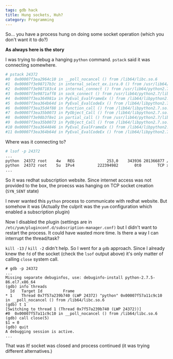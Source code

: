 ```yaml
---
tags: gdb hack
title: Hung sockets, Huh?
category: Programming
---
```


So... you have a process hung on doing some socket operation (which you don't want it to do?)

__As always here is the story__  

I was trying to debug a hanging `python` command. `pstack` said it was connecting somewhere.
```bash
# pstack 24372
#0  0x00007f3ea2964c10 in __poll_nocancel () from /lib64/libc.so.6
#1  0x00007f3e98717b3c in internal_select_ex.isra.0 () from /usr/lib64/python2.7/lib-dynload/_socketmodule.so
#2  0x00007f3e987183c4 in internal_connect () from /usr/lib64/python2.7/lib-dynload/_socketmodule.so
#3  0x00007f3e9871aff8 in sock_connect () from /usr/lib64/python2.7/lib-dynload/_socketmodule.so
#4  0x00007f3ea364981a in PyEval_EvalFrameEx () from /lib64/libpython2.7.so.1.0
#5  0x00007f3ea364b64d in PyEval_EvalCodeEx () from /lib64/libpython2.7.so.1.0
#6  0x00007f3ea35d4f88 in function_call () from /lib64/libpython2.7.so.1.0
#7  0x00007f3ea35b0073 in PyObject_Call () from /lib64/libpython2.7.so.1.0
#8  0x00007f3e98b3f8e1 in partial_call () from /usr/lib64/python2.7/lib-dynload/_functoolsmodule.so
#9  0x00007f3ea35b0073 in PyObject_Call () from /lib64/libpython2.7.so.1.0
#10 0x00007f3ea3644846 in PyEval_EvalFrameEx () from /lib64/libpython2.7.so.1.0
#11 0x00007f3ea364b64d in PyEval_EvalCodeEx () from /lib64/libpython2.7.so.1.0
```

Where was it connecting to?
```bash
# lsof -p 24372
...
python  24372 root    4w   REG              253,0    343936 201366877 /var/log/rhsm/rhsm.log
python  24372 root    5u  IPv4          222394982       0t0       TCP xyz.abc.mno:46640->subscription.rhsm.redhat.com:https (SYN_SENT)
...
```

So it was redhat subscription website. Since internet access was not provided to the box, the proecss was hanging on TCP socket creation (`SYN_SENT` state)

I never wanted this `python` process to communicate with redhat website. But somehow it was (Actually the culprit was the `yum` configuration which enabled a subscription plugin)

Now I disabled the plugin (settings are in `/etc/yum/pluginconf.d/subscription-manager.conf)` but I didn't want to restart the process. It could have wasted more time. Is there a way I can interrupt the thread/task?

`kill -13` / `kill -2` didn't help. So I went for a `gdb` approach. Since I already knew the `fd` of the socket (check the `lsof` output above) it's only matter of calling `close` system call.

```
# gdb -p 24372
...
Missing separate debuginfos, use: debuginfo-install python-2.7.5-86.el7.x86_64
(gdb) info threads
  Id   Target Id         Frame
* 1    Thread 0x7f57a239b740 (LWP 24372) "python" 0x00007f57a11c9c10 in __poll_nocancel () from /lib64/libc.so.6
(gdb) t 1
[Switching to thread 1 (Thread 0x7f57a239b740 (LWP 24372))]
#0  0x00007f57a11c9c10 in __poll_nocancel () from /lib64/libc.so.6
(gdb) call close(5)
$1 = 0
(gdb) quit
A debugging session is active.
...
```

That was it! socket was closed and process continued (it was trying different alternatives.)

